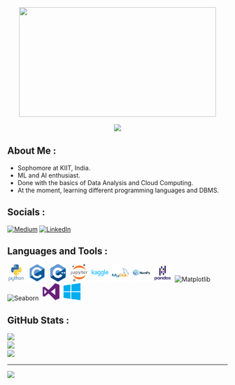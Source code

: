 <div id="header" align="center">
  <img src="https://media0.giphy.com/media/L1R1tvI9svkIWwpVYr/giphy.gif?cid=790b7611c7036ae5f7af0464b974c5bb0e686017c30d9d07&rid=giphy.gif&ct=g" width="450" height="250"/>
</div>

<p  align="center">
<img src="https://user-images.githubusercontent.com/73097560/115834477-dbab4500-a447-11eb-908a-139a6edaec5c.gif">             
<br>


## About Me :
- Sophomore at KIIT, India.
- ML and AI enthusiast.
- Done with the basics of Data Analysis and Cloud Computing.
- At the moment, learning different programming languages and DBMS.

## Socials : 
[![Medium](https://img.shields.io/badge/Medium-12100E?logo=medium&logoColor=white)](https://medium.com/@theprajuktadey) 
[![LinkedIn](https://img.shields.io/badge/LinkedIn-12100E?logo=LinkedIn&logoColor=white)](https://www.linkedin.com/in/prajukta-dey-a24252239/) 


## Languages and Tools :
<div>
  <img src="https://github.com/devicons/devicon/blob/master/icons/python/python-original-wordmark.svg" title="Pyton" alt="Python" width="40" height="40"/>&nbsp;
  <img src="https://github.com/devicons/devicon/blob/master/icons/c/c-original.svg" title="C" alt="C" width="40" height="40"/>&nbsp;
  <img src="https://github.com/devicons/devicon/blob/master/icons/cplusplus/cplusplus-original.svg" title="C++" alt="C++" width="40" height="40"/>&nbsp;
  <img src="https://github.com/devicons/devicon/blob/master/icons/jupyter/jupyter-original-wordmark.svg" title="Jupyter" alt="Jupyter" width="40" height="40"/>&nbsp;
  <img src="https://github.com/devicons/devicon/blob/master/icons/kaggle/kaggle-original-wordmark.svg" title="Kaggle" alt="Kaggle" width="40" height="40"/>&nbsp;
  <img src="https://github.com/devicons/devicon/blob/master/icons/mysql/mysql-original-wordmark.svg" title="MySQL" alt="MySQL" width="40" height="40"/>&nbsp;
  <img src="https://github.com/devicons/devicon/blob/master/icons/numpy/numpy-original-wordmark.svg" title="Numpy" alt="Numpy" width="40" height="40"/>&nbsp;
  <img src="https://github.com/devicons/devicon/blob/master/icons/pandas/pandas-original-wordmark.svg" title="Pandas" alt="Pandas" width="40" height="40"/>&nbsp;
  <img src="https://upload.wikimedia.org/wikipedia/commons/8/84/Matplotlib_icon.svg" title="Matplotlib" alt="Matplotlib" width="40" height="40"/>&nbsp;
  <img src="https://github.com/mwaskom/seaborn/blob/master/doc/_static/logo-mark-darkbg.png" title="Seaborn" alt="Seaborn" width="40" height="40"/>&nbsp;
  <img src="https://github.com/devicons/devicon/blob/master/icons/visualstudio/visualstudio-plain.svg" title="VSCode" alt="VSCode" width="40" height="40"/>&nbsp;
  <img src="https://github.com/devicons/devicon/blob/master/icons/windows8/windows8-original.svg" title="Windows" alt="Windows" width="40" height="40"/>&nbsp;
</div>

## GitHub Stats :
![](https://github-readme-stats.vercel.app/api?username=prajuktadey&theme=gotham&hide_border=false&include_all_commits=true&count_private=false)<br/>
![](https://github-readme-streak-stats.herokuapp.com/?user=prajuktadey&theme=gotham&hide_border=false)<br/>
![](https://github-readme-stats.vercel.app/api/top-langs/?username=prajuktadey&theme=gotham&hide_border=false&include_all_commits=true&count_private=false&layout=compact)




---
[![](https://visitcount.itsvg.in/api?id=prajuktadey&icon=0&color=0)](https://visitcount.itsvg.in)
